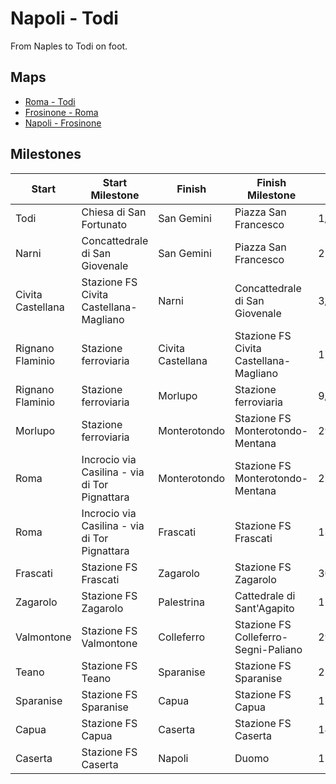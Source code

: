 # Napoli - Todi

From Naples to Todi on foot.

## Maps

* [Roma - Todi](https://www.google.com/maps/d/u/0/edit?mid=1LA2dTdu8eIJquc3RNuvnnc5Tr69_zzGO&usp=sharing)
* [Frosinone - Roma](https://www.google.com/maps/d/u/0/edit?mid=1QmY3QGjLtRpsqGuP6Z1sBQ3TYbkrXiGZ&usp=sharing)
* [Napoli - Frosinone](https://www.google.com/maps/d/u/0/edit?mid=12UHYNq_lb03OU89U8HT2Omo7Cf_J-dMy&usp=sharing)

## Milestones

| Start                 | Start Milestone                               | Finish                | Finish Milestone                       | Start Date | Finish Date | km    | Elapsed Time | Notes                | GPS                                      |
|-----------------------|-----------------------------------------------|-----------------------|----------------------------------------|------------|-------------|-------|--------------|----------------------|------------------------------------------|
| Todi                  | Chiesa di San Fortunato                       | San Gemini            | Piazza San Francesco                   | 1/7/17     | 1/7/17      | 29.66 | 5:30:09      |                      |  [5957e29e5f19b1a53da4bb1a](gps/5957e29e5f19b1a53da4bb1a.gpx)             |
| Narni                 | Concattedrale di San Giovenale                | San Gemini            | Piazza San Francesco                   | 22/7/16    | 23/7/16     | 25.20 | 10:00:00     | sosta a Collescipoli | MISSING                                  |
| Civita Castellana     | Stazione FS Civita Castellana-Magliano        | Narni                 | Concattedrale di San Giovenale         | 3/6/17     | 3/6/17      | 30.16 | 4:31:20      |                      |  [5933240eda3113a3b2c03af8](gps/5933240eda3113a3b2c03af8.gpx)             |
| Rignano Flaminio      | Stazione ferroviaria                          | Civita Castellana     | Stazione FS Civita Castellana-Magliano | 17/6/17    | 17/6/17     | 21.45 | 3:32:09      |                      |  [5945909b08cd12bb3d95ac9f](gps/5945909b08cd12bb3d95ac9f.gpx)             |
| Rignano Flaminio      | Stazione ferroviaria                          | Morlupo               | Stazione ferroviaria                   | 9/7/17     | 9/7/17      |  9.15 | 1:38:31      |                      |  [59625800dcd33b82b458c954](gps/59625800dcd33b82b458c954.gpx)             |
| Morlupo               | Stazione ferroviaria                          | Monterotondo          | Stazione FS Monterotondo-Mentana       | 29/6/17    | 29/6/17     | 14.84 | 2:33:59      |                      |  [59554f848a28a1fcc0338c14](gps/59554f848a28a1fcc0338c14.gpx)             |
| Roma                  | Incrocio via Casilina - via di Tor Pignattara | Monterotondo          | Stazione FS Monterotondo-Mentana       | 27/5/17    | 27/5/17     | 32.05 | 6:19:36      |                      |  [5929cee65f19b18c5bf08bd7](gps/5929cee65f19b18c5bf08bd7.gpx)             |
| Roma                  | Incrocio via Casilina - via di Tor Pignattara | Frascati              | Stazione FS Frascati                   | 13/7/17    | 13/7/17     | 16.31 | 3:11:35      |                      |  [5967a36e1e7255a65b405392](gps/5967a36e1e7255a65b405392.gpx)             |
| Frascati              | Stazione FS Frascati                          | Zagarolo              | Stazione FS Zagarolo                   | 30/7/17    | 30/7/17     | 21.17 | 4:29:20      |                      |  [597e116771c40cc84a8f624b](gps/597e116771c40cc84a8f624b.gpx)             |
| Zagarolo              | Stazione FS Zagarolo                          | Palestrina            | Cattedrale di Sant'Agapito             | 12/8/17    | 12/8/17     | 11.65 | 2:11:40      |                      |  [598ef2527f280ed4fbc281e3](gps/598ef2527f280ed4fbc281e3.gpx)             |
| Valmontone            | Stazione FS Valmontone                        | Colleferro            | Stazione FS Colleferro-Segni-Paliano   | 29/6/18    | 29/6/18     |  8.78 | 1:26:35      |                      |  [52b0aa16-3881-4427-8372-4b7fa3fbcbb7](gps/52b0aa16-3881-4427-8372-4b7fa3fbcbb7.gpx) |
| Teano                 | Stazione FS Teano                             | Sparanise             | Stazione FS Sparanise                  | 23/9/16    | 23/9/16     |  9.38 | 1:32:48      |                      |  [57e5260e08dad14c3af27848](gps/57e5260e08dad14c3af27848.gpx)             |
| Sparanise             | Stazione FS Sparanise                         | Capua                 | Stazione FS Capua                      | 15/8/16    | 15/8/16     | 25.00 | 4:20:00      |                      | MISSING                                  |
| Capua                 | Stazione FS Capua                             | Caserta               | Stazione FS Caserta                    | 14/8/16    | 14/8/16     | 16.45 | 2:53:19      |                      |  [57b0ad817f280ecf3ada967f](gps/57b0ad817f280ecf3ada967f.gpx)             |
| Caserta               | Stazione FS Caserta                           | Napoli                | Duomo                                  | 11/8/16    | 11/8/16     | 29.76 | 5:26:04      |                      |  [57acd29bdcd33b9a5a2bf523](gps/57acd29bdcd33b9a5a2bf523.gpx)             |
